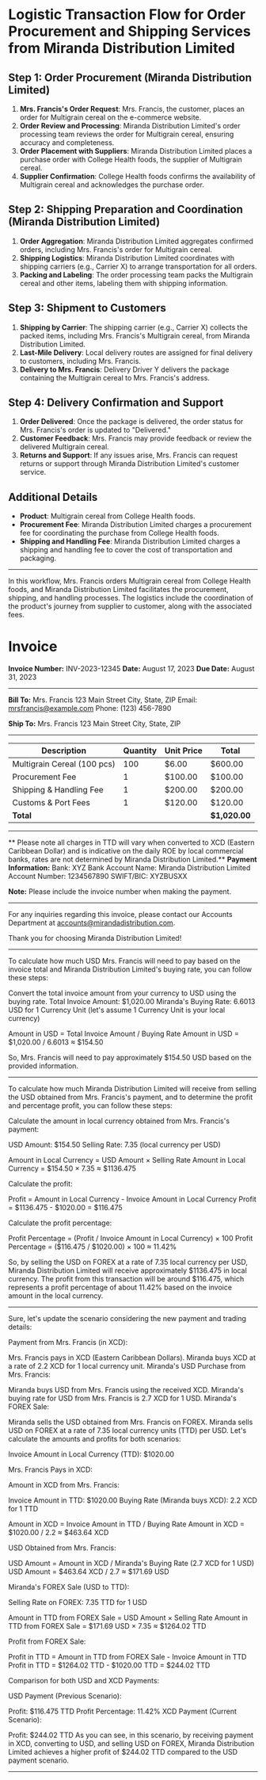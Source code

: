 # Logistic Transaction Flow for Order Procurement and Shipping Services from Miranda Distribution Limited

## Step 1: Order Procurement (Miranda Distribution Limited)

1. **Mrs. Francis's Order Request**: Mrs. Francis, the customer, places an order for Multigrain cereal on the e-commerce website.
2. **Order Review and Processing**: Miranda Distribution Limited's order processing team reviews the order for Multigrain cereal, ensuring accuracy and completeness.
3. **Order Placement with Suppliers**: Miranda Distribution Limited places a purchase order with College Health foods, the supplier of Multigrain cereal.
4. **Supplier Confirmation**: College Health foods confirms the availability of Multigrain cereal and acknowledges the purchase order.

## Step 2: Shipping Preparation and Coordination (Miranda Distribution Limited)

1. **Order Aggregation**: Miranda Distribution Limited aggregates confirmed orders, including Mrs. Francis's order for Multigrain cereal.
2. **Shipping Logistics**: Miranda Distribution Limited coordinates with shipping carriers (e.g., Carrier X) to arrange transportation for all orders.
3. **Packing and Labeling**: The order processing team packs the Multigrain cereal and other items, labeling them with shipping information.

## Step 3: Shipment to Customers

1. **Shipping by Carrier**: The shipping carrier (e.g., Carrier X) collects the packed items, including Mrs. Francis's Multigrain cereal, from Miranda Distribution Limited.
2. **Last-Mile Delivery**: Local delivery routes are assigned for final delivery to customers, including Mrs. Francis.
3. **Delivery to Mrs. Francis**: Delivery Driver Y delivers the package containing the Multigrain cereal to Mrs. Francis's address.

## Step 4: Delivery Confirmation and Support

1. **Order Delivered**: Once the package is delivered, the order status for Mrs. Francis's order is updated to "Delivered."
2. **Customer Feedback**: Mrs. Francis may provide feedback or review the delivered Multigrain cereal.
3. **Returns and Support**: If any issues arise, Mrs. Francis can request returns or support through Miranda Distribution Limited's customer service.

## Additional Details

- **Product**: Multigrain cereal from College Health foods.
- **Procurement Fee**: Miranda Distribution Limited charges a procurement fee for coordinating the purchase from College Health foods.
- **Shipping and Handling Fee**: Miranda Distribution Limited charges a shipping and handling fee to cover the cost of transportation and packaging.

---
In this workflow, Mrs. Francis orders Multigrain cereal from College Health foods, and Miranda Distribution Limited facilitates the procurement, shipping, and handling processes. The logistics include the coordination of the product's journey from supplier to customer, along with the associated fees.


# Invoice

**Invoice Number:** INV-2023-12345
**Date:** August 17, 2023
**Due Date:** August 31, 2023

---

**Bill To:**
Mrs. Francis
123 Main Street
City, State, ZIP
Email: mrsfrancis@example.com
Phone: (123) 456-7890

**Ship To:**
Mrs. Francis
123 Main Street
City, State, ZIP

---

| Description                  | Quantity | Unit Price | Total        |
|-----------------------------|----------|------------|--------------|
| Multigrain Cereal (100 pcs)  | 100      | $6.00      | $600.00      |
| Procurement Fee              | 1        | $100.00    | $100.00      |
| Shipping & Handling Fee      | 1        | $200.00    | $200.00      |
| Customs & Port Fees          | 1        | $120.00    | $120.00      |
| **Total**                    |          |            | **$1,020.00**|

---
** Please note all charges in TTD will vary when converted to XCD (Eastern Caribbean Dollar)  and is indicative on the daily ROE by local commercial banks, rates are not determined by Miranda Distribution Limited.**
**Payment Information:**
Bank: XYZ Bank
Account Name: Miranda Distribution Limited
Account Number: 1234567890
SWIFT/BIC: XYZBUSXX

**Note:** Please include the invoice number when making the payment.

---

For any inquiries regarding this invoice, please contact our Accounts Department at accounts@mirandadistribution.com.

Thank you for choosing Miranda Distribution Limited!


-----------------------------------------------------------------------------------------------------------------------------------------------------------
To calculate how much USD Mrs. Francis will need to pay based on the invoice total and Miranda Distribution Limited's buying rate, you can follow these steps:

Convert the total invoice amount from your currency to USD using the buying rate.
Total Invoice Amount: $1,020.00
Miranda's Buying Rate: 6.6013 USD for 1 Currency Unit (let's assume 1 Currency Unit is your local currency)

Amount in USD = Total Invoice Amount / Buying Rate
Amount in USD = $1,020.00 / 6.6013 ≈ $154.50

So, Mrs. Francis will need to pay approximately $154.50 USD based on the provided information.

---------------------------------------------------------------------------------------------------------------------------------------------------------------
To calculate how much Miranda Distribution Limited will receive from selling the USD obtained from Mrs. Francis's payment, and to determine the profit and percentage profit, you can follow these steps:

Calculate the amount in local currency obtained from Mrs. Francis's payment:

USD Amount: $154.50
Selling Rate: 7.35 (local currency per USD)

Amount in Local Currency = USD Amount × Selling Rate
Amount in Local Currency = $154.50 × 7.35 ≈ $1136.475

Calculate the profit:

Profit = Amount in Local Currency - Invoice Amount in Local Currency
Profit = $1136.475 - $1020.00 = $116.475

Calculate the profit percentage:

Profit Percentage = (Profit / Invoice Amount in Local Currency) × 100
Profit Percentage = ($116.475 / $1020.00) × 100 ≈ 11.42%

So, by selling the USD on FOREX at a rate of 7.35 local currency per USD, Miranda Distribution Limited will receive approximately $1136.475 in local currency. The profit from this transaction will be around $116.475, which represents a profit percentage of about 11.42% based on the invoice amount in the local currency.


-----------------------------------------------------------------------------------------------------------------------------------------------------------------------------------------
Sure, let's update the scenario considering the new payment and trading details:

Payment from Mrs. Francis (in XCD):

Mrs. Francis pays in XCD (Eastern Caribbean Dollars).
Miranda buys XCD at a rate of 2.2 XCD for 1 local currency unit.
Miranda's USD Purchase from Mrs. Francis:

Miranda buys USD from Mrs. Francis using the received XCD.
Miranda's buying rate for USD from Mrs. Francis is 2.7 XCD for 1 USD.
Miranda's FOREX Sale:

Miranda sells the USD obtained from Mrs. Francis on FOREX.
Miranda sells USD on FOREX at a rate of 7.35 local currency units (TTD) per USD.
Let's calculate the amounts and profits for both scenarios:

Invoice Amount in Local Currency (TTD): $1020.00

Mrs. Francis Pays in XCD:

Amount in XCD from Mrs. Francis:

Invoice Amount in TTD: $1020.00
Buying Rate (Miranda buys XCD): 2.2 XCD for 1 TTD

Amount in XCD = Invoice Amount in TTD / Buying Rate
Amount in XCD = $1020.00 / 2.2 ≈ $463.64 XCD

USD Obtained from Mrs. Francis:

USD Amount = Amount in XCD / Miranda's Buying Rate (2.7 XCD for 1 USD)
USD Amount = $463.64 XCD / 2.7 ≈ $171.69 USD

Miranda's FOREX Sale (USD to TTD):

Selling Rate on FOREX: 7.35 TTD for 1 USD

Amount in TTD from FOREX Sale = USD Amount × Selling Rate
Amount in TTD from FOREX Sale = $171.69 USD × 7.35 ≈ $1264.02 TTD

Profit from FOREX Sale:

Profit in TTD = Amount in TTD from FOREX Sale - Invoice Amount in TTD
Profit in TTD = $1264.02 TTD - $1020.00 TTD = $244.02 TTD

Comparison for both USD and XCD Payments:

USD Payment (Previous Scenario):

Profit: $116.475 TTD
Profit Percentage: 11.42%
XCD Payment (Current Scenario):

Profit: $244.02 TTD
As you can see, in this scenario, by receiving payment in XCD, converting to USD, and selling USD on FOREX, Miranda Distribution Limited achieves a higher profit of $244.02 TTD compared to the USD payment scenario.

----------------------------------------------------------------------------------------------------------------------------


